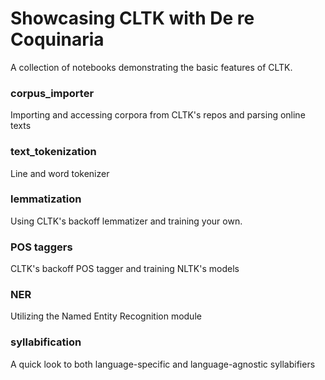 # Showcasing CLTK with De re Coquinaria

A collection of notebooks demonstrating the basic features of CLTK.

### corpus_importer

Importing and accessing corpora from CLTK's repos and parsing online texts

### text_tokenization

Line and word tokenizer

### lemmatization

Using CLTK's backoff lemmatizer and training your own.

### POS taggers

CLTK's backoff POS tagger and training NLTK's models

### NER

Utilizing the Named Entity Recognition module

### syllabification

A quick look to both language-specific and language-agnostic syllabifiers
